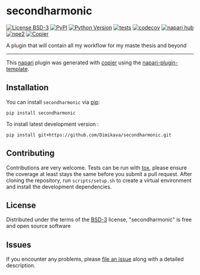 # secondharmonic

[![License BSD-3](https://img.shields.io/pypi/l/secondharmonic.svg?color=green)](https://github.com/Dimikava/secondharmonic/raw/main/LICENSE)
[![PyPI](https://img.shields.io/pypi/v/secondharmonic.svg?color=green)](https://pypi.org/project/secondharmonic)
[![Python Version](https://img.shields.io/pypi/pyversions/secondharmonic.svg?color=green)](https://python.org)
[![tests](https://github.com/Dimikava/secondharmonic/workflows/tests/badge.svg)](https://github.com/Dimikava/secondharmonic/actions)
[![codecov](https://codecov.io/gh/Dimikava/secondharmonic/branch/main/graph/badge.svg)](https://codecov.io/gh/Dimikava/secondharmonic)
[![napari hub](https://img.shields.io/endpoint?url=https://api.napari-hub.org/shields/secondharmonic)](https://napari-hub.org/plugins/secondharmonic)
[![npe2](https://img.shields.io/badge/plugin-npe2-blue?link=https://napari.org/stable/plugins/index.html)](https://napari.org/stable/plugins/index.html)
[![Copier](https://img.shields.io/endpoint?url=https://raw.githubusercontent.com/copier-org/copier/master/img/badge/badge-grayscale-inverted-border-purple.json)](https://github.com/copier-org/copier)

A plugin that will contain all my workflow for my maste thesis and beyond

----------------------------------

This [napari] plugin was generated with [copier] using the [napari-plugin-template].

<!--
Don't miss the full getting started guide to set up your new package:
https://github.com/napari/napari-plugin-template#getting-started

and review the napari docs for plugin developers:
https://napari.org/stable/plugins/index.html
-->

## Installation

You can install `secondharmonic` via [pip]:

    pip install secondharmonic



To install latest development version :

    pip install git+https://github.com/Dimikava/secondharmonic.git


## Contributing

Contributions are very welcome. Tests can be run with [tox], please ensure
the coverage at least stays the same before you submit a pull request.
After cloning the repository, run `scripts/setup.sh` to create a virtual
environment and install the development dependencies.

## License

Distributed under the terms of the [BSD-3] license,
"secondharmonic" is free and open source software

## Issues

If you encounter any problems, please [file an issue] along with a detailed description.

[napari]: https://github.com/napari/napari
[copier]: https://copier.readthedocs.io/en/stable/
[@napari]: https://github.com/napari
[MIT]: http://opensource.org/licenses/MIT
[BSD-3]: http://opensource.org/licenses/BSD-3-Clause
[GNU GPL v3.0]: http://www.gnu.org/licenses/gpl-3.0.txt
[GNU LGPL v3.0]: http://www.gnu.org/licenses/lgpl-3.0.txt
[Apache Software License 2.0]: http://www.apache.org/licenses/LICENSE-2.0
[Mozilla Public License 2.0]: https://www.mozilla.org/media/MPL/2.0/index.txt
[napari-plugin-template]: https://github.com/napari/napari-plugin-template

[file an issue]: https://github.com/Dimikava/secondharmonic/issues

[napari]: https://github.com/napari/napari
[tox]: https://tox.readthedocs.io/en/latest/
[pip]: https://pypi.org/project/pip/
[PyPI]: https://pypi.org/

